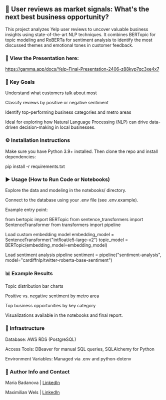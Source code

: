 ## 📝 User reviews as market signals: What's the next best business opportunity?


This project analyzes Yelp user reviews to uncover valuable business insights using state-of-the-art NLP techniques.
It combines BERTopic for topic modeling and RoBERTa for sentiment analysis to identify the most discussed themes and emotional tones in customer feedback.

### 🔗 View the Presentation here:

https://gamma.app/docs/Yelp-Final-Presentation-2406-z88kyp7qc3xe4x7

### 🎯 Key Goals

Understand what customers talk about most

Classify reviews by positive or negative sentiment

Identify top-performing business categories and metro areas

Ideal for exploring how Natural Language Processing (NLP) can drive data-driven decision-making in local businesses.

### ⚙️ Installation Instructions

Make sure you have Python 3.9+ installed. Then clone the repo and install dependencies:

pip install -r requirements.txt

### ▶️ Usage (How to Run Code or Notebooks)

Explore the data and modeling in the notebooks/ directory.

Connect to the database using your .env file (see .env.example).

Example entry point:

from bertopic import BERTopic
from sentence_transformers import SentenceTransformer
from transformers import pipeline

Load custom embedding model
embedding_model = SentenceTransformer("intfloat/e5-large-v2")
topic_model = BERTopic(embedding_model=embedding_model)

Load sentiment analysis pipeline
sentiment = pipeline("sentiment-analysis", model="cardiffnlp/twitter-roberta-base-sentiment")

### 📊 Example Results

Topic distribution bar charts

Positive vs. negative sentiment by metro area

Top business opportunities by key category

Visualizations available in the notebooks and final report.

### 🧰 Infrastructure

Database: AWS RDS (PostgreSQL)

Access Tools: DBeaver for manual SQL queries, SQLAlchemy for Python

Environment Variables: Managed via .env and python-dotenv

### 👥 Author Info and Contact

Maria Badanova | [LinkedIn](https://www.linkedin.com/in/maria-badanova/)

Maximilian Wels | [LinkedIn](https://www.linkedin.com/in/maximilian-wels-76025810b/)

